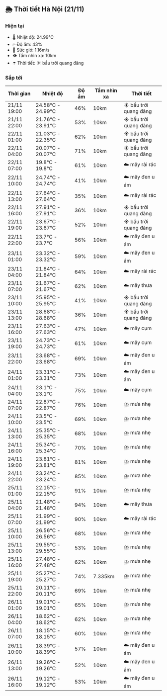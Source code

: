 ## 🌦️ Thời tiết Hà Nội (21/11)

### Hiện tại

- 🌡️ Nhiệt độ: 24.99℃
- 💦 Độ ẩm: 43%
- 💨 Sức gió: 1.16m/s
- 👁️ Tầm nhìn xa: 10km
- ☂️ Thời tiết: ☀️ bầu trời quang đãng

### Sắp tới

| Thời gian | Nhiệt độ | Độ ẩm | Tầm nhìn xa | Thời tiết |
| --- | --- | --- | --- | --- |
| 21/11 19:00 | 24.58℃ - 24.99℃ | 46% | 10km | ☀️ bầu trời quang đãng |
| 21/11 22:00 | 21.76℃ - 23.91℃ | 53% | 10km | ☀️ bầu trời quang đãng |
| 22/11 01:00 | 21.03℃ - 22.35℃ | 62% | 10km | ☀️ bầu trời quang đãng |
| 22/11 04:00 | 20.07℃ - 20.07℃ | 71% | 10km | ☀️ bầu trời quang đãng |
| 22/11 07:00 | 19.8℃ - 19.8℃ | 61% | 10km | ☁️ mây rải rác |
| 22/11 10:00 | 24.74℃ - 24.74℃ | 41% | 10km | ☁️ mây đen u ám |
| 22/11 13:00 | 27.64℃ - 27.64℃ | 35% | 10km | ☁️ mây rải rác |
| 22/11 16:00 | 27.91℃ - 27.91℃ | 36% | 10km | ☀️ bầu trời quang đãng |
| 22/11 19:00 | 23.67℃ - 23.67℃ | 52% | 10km | ☀️ bầu trời quang đãng |
| 22/11 22:00 | 23.7℃ - 23.7℃ | 56% | 10km | ☁️ mây đen u ám |
| 23/11 01:00 | 23.32℃ - 23.32℃ | 59% | 10km | ☁️ mây đen u ám |
| 23/11 04:00 | 21.84℃ - 21.84℃ | 64% | 10km | ☁️ mây rải rác |
| 23/11 07:00 | 21.67℃ - 21.67℃ | 62% | 10km | ☁️ mây thưa |
| 23/11 10:00 | 25.95℃ - 25.95℃ | 41% | 10km | ☀️ bầu trời quang đãng |
| 23/11 13:00 | 28.68℃ - 28.68℃ | 36% | 10km | ☀️ bầu trời quang đãng |
| 23/11 16:00 | 27.63℃ - 27.63℃ | 47% | 10km | ☁️ mây cụm |
| 23/11 19:00 | 24.73℃ - 24.73℃ | 61% | 10km | ☁️ mây cụm |
| 23/11 22:00 | 23.68℃ - 23.68℃ | 69% | 10km | ☁️ mây đen u ám |
| 24/11 01:00 | 23.31℃ - 23.31℃ | 73% | 10km | ☁️ mây đen u ám |
| 24/11 04:00 | 23.1℃ - 23.1℃ | 75% | 10km | ☁️ mây cụm |
| 24/11 07:00 | 22.87℃ - 22.87℃ | 76% | 10km | ⛈️ mưa nhẹ |
| 24/11 10:00 | 23.5℃ - 23.5℃ | 69% | 10km | ⛈️ mưa nhẹ |
| 24/11 13:00 | 25.35℃ - 25.35℃ | 68% | 10km | ⛈️ mưa nhẹ |
| 24/11 16:00 | 25.34℃ - 25.34℃ | 70% | 10km | ⛈️ mưa nhẹ |
| 24/11 19:00 | 23.81℃ - 23.81℃ | 81% | 10km | ⛈️ mưa nhẹ |
| 24/11 22:00 | 23.24℃ - 23.24℃ | 85% | 10km | ⛈️ mưa nhẹ |
| 25/11 01:00 | 22.15℃ - 22.15℃ | 91% | 10km | ⛈️ mưa nhẹ |
| 25/11 04:00 | 21.48℃ - 21.48℃ | 94% | 10km | ☁️ mây thưa |
| 25/11 07:00 | 21.99℃ - 21.99℃ | 90% | 10km | ☁️ mây rải rác |
| 25/11 10:00 | 26.56℃ - 26.56℃ | 68% | 10km | ⛈️ mưa nhẹ |
| 25/11 13:00 | 29.55℃ - 29.55℃ | 53% | 10km | ⛈️ mưa nhẹ |
| 25/11 16:00 | 27.48℃ - 27.48℃ | 62% | 10km | ⛈️ mưa nhẹ |
| 25/11 19:00 | 25.27℃ - 25.27℃ | 74% | 7.335km | ⛈️ mưa nhẹ |
| 25/11 22:00 | 20.11℃ - 20.11℃ | 69% | 10km | ⛈️ mưa nhẹ |
| 26/11 01:00 | 19.01℃ - 19.01℃ | 65% | 10km | ⛈️ mưa nhẹ |
| 26/11 04:00 | 18.62℃ - 18.62℃ | 62% | 10km | ⛈️ mưa nhẹ |
| 26/11 07:00 | 18.15℃ - 18.15℃ | 60% | 10km | ⛈️ mưa nhẹ |
| 26/11 10:00 | 18.39℃ - 18.39℃ | 57% | 10km | ☁️ mây đen u ám |
| 26/11 13:00 | 19.26℃ - 19.26℃ | 52% | 10km | ☁️ mây đen u ám |
| 26/11 16:00 | 19.12℃ - 19.12℃ | 53% | 10km | ☁️ mây đen u ám |
